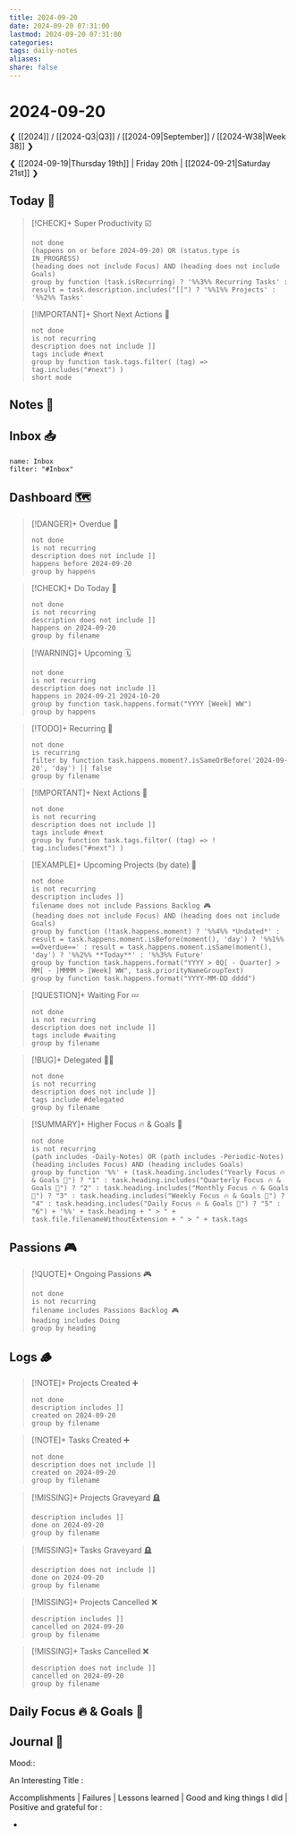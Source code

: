 ```yaml
---
title: 2024-09-20
date: 2024-09-20 07:31:00
lastmod: 2024-09-20 07:31:00
categories:
tags: daily-notes
aliases:
share: false
---
```


# 2024-09-20

❮ [[2024]] / [[2024-Q3|Q3]] / [[2024-09|September]] / [[2024-W38|Week 38]] ❯

❮ [[2024-09-19|Thursday 19th]] | Friday 20th | [[2024-09-21|Saturday 21st]] ❯

## Today 🔆

> [!CHECK]+ Super Productivity ☑️
>
> ```tasks
> not done
> (happens on or before 2024-09-20) OR (status.type is IN_PROGRESS)
> (heading does not include Focus) AND (heading does not include Goals)
> group by function (task.isRecurring) ? '%%3%% Recurring Tasks' : result = task.description.includes("[[") ? '%%1%% Projects' : '%%2%% Tasks'
> ```

> [!IMPORTANT]+ Short Next Actions 🏃
>
> ```tasks
> not done
> is not recurring
> description does not include ]]
> tags include #next
> group by function task.tags.filter( (tag) => tag.includes("#next") )
> short mode
> ```

## Notes 📝



## Inbox 📥

```todoist
name: Inbox
filter: "#Inbox"
```

## Dashboard 🗺️

> [!DANGER]+ Overdue 📆
>
> ```tasks
> not done
> is not recurring
> description does not include ]]
> happens before 2024-09-20
> group by happens
> ```

> [!CHECK]+ Do Today 📅
>
> ```tasks
> not done
> is not recurring
> description does not include ]]
> happens on 2024-09-20
> group by filename
> ```

> [!WARNING]+ Upcoming 🗓️
>
> ```tasks
> not done
> is not recurring
> description does not include ]]
> happens in 2024-09-21 2024-10-20
> group by function task.happens.format("YYYY [Week] WW")
> group by happens
> ```

> [!TODO]+ Recurring 🔁
>
> ```tasks
> not done
> is recurring
> filter by function task.happens.moment?.isSameOrBefore('2024-09-20', 'day') || false
> group by filename
> ```

> [!IMPORTANT]+ Next Actions 🏃
>
> ```tasks
> not done
> is not recurring
> description does not include ]]
> tags include #next
> group by function task.tags.filter( (tag) => ! tag.includes("#next") )
> ```

> [!EXAMPLE]+ Upcoming Projects (by date) 🎯
>
> ```tasks
> not done
> is not recurring
> description includes ]]
> filename does not include Passions Backlog 🎮
> (heading does not include Focus) AND (heading does not include Goals)
> group by function (!task.happens.moment) ? '%%4%% *Undated*' : result = task.happens.moment.isBefore(moment(), 'day') ? '%%1%% ==Overdue==' : result = task.happens.moment.isSame(moment(), 'day') ? '%%2%% **Today**' : '%%3%% Future'
> group by function task.happens.format("YYYY > 0Q[ - Quarter] > MM[ - ]MMMM > [Week] WW", task.priorityNameGroupText)
> group by function task.happens.format("YYYY-MM-DD dddd")
> ```

> [!QUESTION]+ Waiting For 💤
>
> ```tasks
> not done
> is not recurring
> description does not include ]]
> tags include #waiting
> group by filename
> ```

> [!BUG]+ Delegated 👷‍♂️
>
> ```tasks
> not done
> is not recurring
> description does not include ]]
> tags include #delegated
> group by filename
> ```

> [!SUMMARY]+ Higher Focus 🔥 & Goals 🎯
>
> ```tasks
> not done
> is not recurring
> (path includes -Daily-Notes) OR (path includes -Periodic-Notes)
> (heading includes Focus) AND (heading includes Goals)
> group by function '%%' + (task.heading.includes("Yearly Focus 🔥 & Goals 🎯") ? "1" : task.heading.includes("Quarterly Focus 🔥 & Goals 🎯") ? "2" : task.heading.includes("Monthly Focus 🔥 & Goals 🎯") ? "3" : task.heading.includes("Weekly Focus 🔥 & Goals 🎯") ? "4" : task.heading.includes("Daily Focus 🔥 & Goals 🎯") ? "5" : "6") + '%%' + task.heading + " > " + task.file.filenameWithoutExtension + " > " + task.tags
> ```

## Passions 🎮

> [!QUOTE]+ Ongoing Passions 🎮
>
> ```tasks
> not done
> is not recurring
> filename includes Passions Backlog 🎮
> heading includes Doing
> group by heading
> ```

## Logs 🪵

> [!NOTE]+ Projects Created ➕
>
> ```tasks
> not done
> description includes ]]
> created on 2024-09-20
> group by filename
> ```

> [!NOTE]+ Tasks Created ➕
>
> ```tasks
> not done
> description does not include ]]
> created on 2024-09-20
> group by filename
> ```

> [!MISSING]+ Projects Graveyard 🪦
>
> ```tasks
> description includes ]]
> done on 2024-09-20
> group by filename
> ```

> [!MISSING]+ Tasks Graveyard 🪦
>
> ```tasks
> description does not include ]]
> done on 2024-09-20
> group by filename
> ```

> [!MISSING]+ Projects Cancelled ❌
>
> ```tasks
> description includes ]]
> cancelled on 2024-09-20
> group by filename
> ```

> [!MISSING]+ Tasks Cancelled ❌
>
> ```tasks
> description does not include ]]
> cancelled on 2024-09-20
> group by filename
> ```

## Daily Focus 🔥 & Goals 🎯



## Journal 📔

Mood::

An Interesting Title :

Accomplishments | Failures | Lessons learned | Good and king things I did | Positive and grateful for :

-


